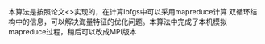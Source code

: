 本算法是按照论文<<Large-scale L-BFGS using MapReduce>>实现的，在计算lbfgs中可以采用mapreduce计算
双循环结构中的信息，可以解决海量特征的优化问题。本算法中完成了本机模拟mapreduce过程，稍后可以改成MPI版本
